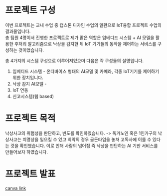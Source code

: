 # 프로젝트 구성  
  이번 프로젝트는 교내 수업 중 캡스톤 디자인 수업의 일환으로 IoT융합 프로젝트 수업의 결과물입니다.  
  총 팀원 4명이서 진행한 프로젝트로 제가 맡은 역할은 임베디드 시스템 + AI 모델을 활용한 후처리 알고리즘으로 낙상을 감지한 뒤 IoT 기기들의 동작을 제어하는 서비스를 구성하는 것이었습니다.
  
  총 4가지의 시스템 구성으로 이루어져있으며 다음은 각 구성들의 설명입니다.  
  1. 임베디드 시스템 - 온디바이스 형태의 AI모델 및 카메라, 각종 IoT기기를 제어하기 위한 장치입니다.
  2. 낙상 감지 AI모델 - 
  3. IoT 연동
  4. 신고시스템(웹 based)


# 프로젝트 목적
  낙상사고의 위험성을 판단하고, 빈도를 확인하였습니다. -> 독거노인 혹은 1인가구의 낙상사고는 치명상을 일으킬 수 있고 최악의 경우 골든타임을 놓쳐 고독사에 이를 수 있다는 것을 확인했습니다.
  이로 인해 사람의 넘어짐 즉 낙상을 판단하는 AI 기반 서비스를 만들어보자 하였습니다.

# 프로젝트 발표
[canva link](https://www.canva.com/design/DAGaAykc4c4/JeBZCU7r0IYjomHzaGwOqw/edit?utm_content=DAGaAykc4c4&utm_campaign=designshare&utm_medium=link2&utm_source=sharebutton)

